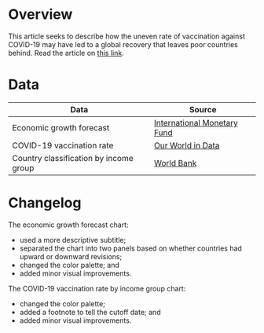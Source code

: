 # Overview

This article seeks to describe how the uneven rate of vaccination against COVID-19 may have led to a global recovery that leaves poor countries behind. Read the article on [this link](https://www.thejakartapost.com/news/2021/08/01/slow-vaccination-takes-toll-on-indonesia-in-uneven-global-recovery.html).


# Data

Data | Source |  
---- | ------ |  
Economic growth forecast | [International Monetary Fund](https://www.imf.org/en/Publications/WEO/Issues/2021/07/27/world-economic-outlook-update-july-2021) |  
COVID-19 vaccination rate | [Our World in Data](https://ourworldindata.org/coronavirus) |  
Country classification by income group | [World Bank](https://datahelpdesk.worldbank.org/knowledgebase/articles/906519-world-bank-country-and-lending-groups) |  


# Changelog

The economic growth forecast chart:  
- used a more descriptive subtitle;  
- separated the chart into two panels based on whether countries had upward or downward revisions;  
- changed the color palette; and  
- added minor visual improvements.

The COVID-19 vaccination rate by income group chart:   
- changed the color palette;  
- added a footnote to tell the cutoff date; and  
- added minor visual improvements.
